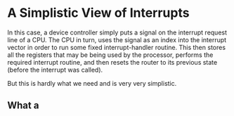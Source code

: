# A Simplistic View of Interrupts
In this case, a device controller simply puts a signal on the interrupt request line of a CPU. The CPU in turn, uses the signal as an index into the interrupt vector in order to run some fixed interrupt-handler routine. This then stores all the registers that may be being used by the processor, performs the required interrupt routine, and then resets the router to its previous state (before the interrupt was called).

But this is hardly what we need and is very very simplistic.
## What a 